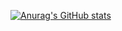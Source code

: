 [![Anurag's GitHub stats](https://github-readme-stats.vercel.app/api?username=Oxypetalum7)](https://github.com/anuraghazra/github-readme-stats)

<!--
**Oxypetalum7/Oxypetalum7** is a ✨ _special_ ✨ repository because its `README.md` (this file) appears on your GitHub profile.

Here are some ideas to get you started:

- 🔭 I’m currently working on ...
- 🌱 I’m currently learning ...
- 👯 I’m looking to collaborate on ...
- 🤔 I’m looking for help with ...
- 💬 Ask me about ...
- 📫 How to reach me: ...
- 😄 Pronouns: ...
- ⚡ Fun fact: ...
-->
